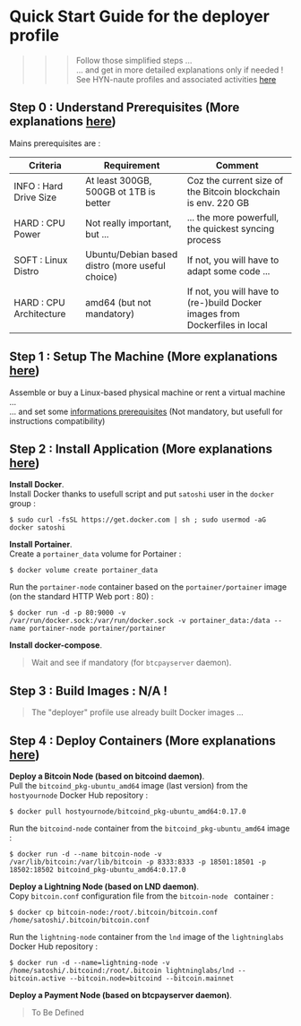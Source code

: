 # Quick Start Guide for the deployer profile
>>> Follow those simplified steps ...   
... and get in more detailed explanations only if needed !    
See HYN-naute profiles and associated activities <A href="https://github.com/babonet13/HostYourNode/blob/master/Who/Profiles.md">here</A>

Step 0 : Understand Prerequisites (More explanations <A href="https://github.com/babonet13/HostYourNode/tree/master/HowTo/0_UnderstandPrerequisites">here</A>)
-
Mains prerequisites are :
<table>
    <thead>
        <tr>
            <th>Criteria</th>
            <th>Requirement</th>
            <th>Comment</th>
        </tr>
    </thead>
    <tbody>
        <tr>
            <td>INFO : Hard Drive Size</td>
            <td>At least 300GB, 500GB ot 1TB is better</td>
            <td>Coz the current size of the Bitcoin blockchain is env. 220 GB</td>
        </tr>
        <tr>
            <td>HARD : CPU Power</td>
            <td>Not really important, but ...</td>
            <td>... the more powerfull, the quickest syncing process</td>
        </tr>
        <tr>
            <td>SOFT : Linux Distro</td>
            <td>Ubuntu/Debian based distro (more useful choice)</td>
            <td>If not, you will have to adapt some code ...</td>
        </tr>
        <tr>
            <td>HARD : CPU Architecture</td>
            <td>amd64 (but not mandatory)</td>
            <td>If not, you will have to (re-)build Docker images from Dockerfiles in local</td>
        </tr>
    </tbody>
</table>


Step 1 : Setup The Machine (More explanations <A href="https://github.com/babonet13/HostYourNode/tree/master/HowTo/1_SetupTheMachine">here</A>)
-
Assemble or buy a Linux-based physical machine or rent a virtual machine ...   
... and set some <A href="https://github.com/babonet13/HostYourNode/blob/master/HowTo/1_SetupTheMachine/SetInformationPrerequisites.md">informations prerequisites<A/> (Not mandatory, but usefull for instructions compatibility)

Step 2 : Install Application (More explanations <A href="https://github.com/babonet13/HostYourNode/tree/master/HowTo/2_InstallApplications">here</A>)
-
__Install Docker__.    
Install Docker thanks to usefull script and put ```satoshi``` user in the ```docker``` group :
<pre><code>$ sudo curl -fsSL https://get.docker.com | sh ; sudo usermod -aG docker satoshi</code></pre>

__Install Portainer__.  
Create a ```portainer_data``` volume for Portainer :
<pre><code>$ docker volume create portainer_data</code></pre>

Run the ```portainer-node``` container based on the ```portainer/portainer``` image (on the standard HTTP Web port : 80) :
<pre><code>$ docker run -d -p 80:9000 -v /var/run/docker.sock:/var/run/docker.sock -v portainer_data:/data --name portainer-node portainer/portainer</code></pre>

__Install docker-compose__.    
> Wait and see if mandatory (for ```btcpayserver``` daemon).

Step 3 : Build Images : N/A !
-
> The "deployer" profile use already built Docker images ...


Step 4 : Deploy Containers (More explanations <A href="https://github.com/babonet13/HostYourNode/tree/master/HowTo/5_DeployContainers">here</A>)
-
__Deploy a Bitcoin Node (based on bitcoind daemon)__.   
Pull the ```bitcoind_pkg-ubuntu_amd64``` image (last version) from the ```hostyournode``` Docker Hub repository :
<pre><code>$ docker pull hostyournode/bitcoind_pkg-ubuntu_amd64:0.17.0</code></pre>

Run the ```bitcoind-node``` container from the ```bitcoind_pkg-ubuntu_amd64``` image :
<pre><code>$ docker run -d --name bitcoin-node -v /var/lib/bitcoin:/var/lib/bitcoin -p 8333:8333 -p 18501:18501 -p 18502:18502 bitcoind_pkg-ubuntu_amd64:0.17.0</code></pre>

__Deploy a Lightning Node (based on LND daemon)__.   
Copy ```bitcoin.conf``` configuration file from the  ```bitcoin-node ``` container :
<pre><code>$ docker cp bitcoin-node:/root/.bitcoin/bitcoin.conf /home/satoshi/.bitcoin/bitcoin.conf</code></pre> 

Run the ```lightning-node``` container from the ```lnd``` image of the ```lightninglabs``` Docker Hub repository :
<pre><code>$ docker run -d --name=lightning-node -v /home/satoshi/.bitcoind:/root/.bitcoin lightninglabs/lnd --bitcoin.active --bitcoin.node=bitcoind --bitcoin.mainnet</code></pre>

__Deploy a Payment Node (based on btcpayserver daemon)__.  
> To Be Defined
